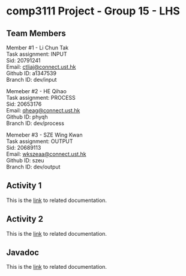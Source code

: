 # comp3111 Project - Group 15 - LHS

## Team Members

Member #1  - Li Chun Tak  
Task assignment: INPUT  
Sid: 20791241  
Email: ctliaj@connect.ust.hk  
Github ID: a1347539  
Branch ID: dev/input  

Memeber #2 - HE Qihao  
Task assignment: PROCESS  
Sid: 20653176  
Email: qheag@connect.ust.hk  
Github ID: phyqh  
Branch ID: dev/process  

Memeber #3 - SZE Wing Kwan  
Task assignment: OUTPUT    
Sid: 20689113  
Email: wkszeaa@connect.ust.hk  
Github ID: szeu  
Branch ID: dev/output  

## Activity 1
This is the [link](submission_documents/Activity_1.pdf) to related documentation.

## Activity 2
This is the [link](submission_documents/Activity_2.pdf) to related documentation.

## Javadoc
This is the [link](submission_documents/Javadoc_PDF.pdf) to related documentation.